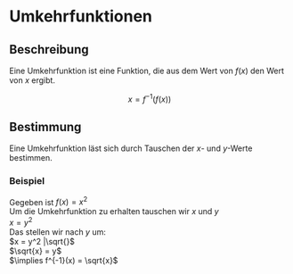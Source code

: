 # Umkehrfunktionen

## Beschreibung

Eine Umkehrfunktion ist eine Funktion, die aus dem Wert von $f(x)$ den Wert von $x$ ergibt.

$$
x = f^{-1}(f(x))
$$

## Bestimmung

Eine Umkehrfunktion läst sich durch Tauschen der $x$- und $y$-Werte bestimmen.

### Beispiel

Gegeben ist $f(x) = x^2$  
Um die Umkehrfunktion zu erhalten tauschen wir $x$ und $y$  
$x = y^2$  
Das stellen wir nach $y$ um:  
$x = y^2 |\sqrt{}$  
$\sqrt{x} = y$  
$\implies f^{-1}(x) = \sqrt{x}$
